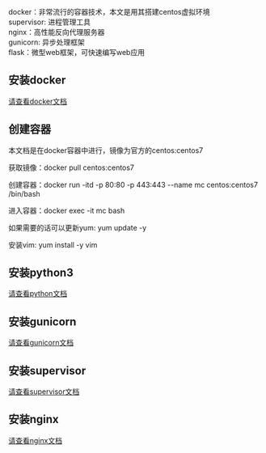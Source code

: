 docker：非常流行的容器技术，本文是用其搭建centos虚拟环境  
supervisor: 进程管理工具  
nginx：高性能反向代理服务器  
gunicorn: 异步处理框架  
flask：微型web框架，可快速编写web应用  

## 安装docker

[请查看docker文档](docker.md)

## 创建容器

本文档是在docker容器中进行，镜像为官方的centos:centos7

获取镜像：docker pull centos:centos7

创建容器：docker run -itd -p 80:80 -p 443:443 --name mc centos:centos7 /bin/bash

进入容器：docker exec -it mc bash

如果需要的话可以更新yum: yum update -y

安装vim: yum install -y vim

## 安装python3

[请查看python文档](Python.md)

## 安装gunicorn

[请查看gunicorn文档](gunicorn.md)

## 安装supervisor

[请查看supervisor文档](supervisor.md)

## 安装nginx

[请查看nginx文档](nginx.md)

